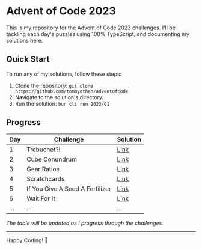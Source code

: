 # Advent of Code 2023

This is my repository for the Advent of Code 2023 challenges. I'll be tackling each day's puzzles using 100% TypeScript, and documenting my solutions here.

## Quick Start

To run any of my solutions, follow these steps:

1. Clone the repository: `git clone https://github.com/tommyothen/adventofcode`
2. Navigate to the solution's directory.
3. Run the solution: `bun cli run 2023/01`

## Progress

| Day | Challenge                       | Solution                                    |
| --- | ------------------------------- | ------------------------------------------- |
| 1   | Trebuchet?!                     | [Link](https://adventofcode.com/2023/day/1) |
| 2   | Cube Conundrum                  | [Link](https://adventofcode.com/2023/day/2) |
| 3   | Gear Ratios                     | [Link](https://adventofcode.com/2023/day/3) |
| 4   | Scratchcards                    | [Link](https://adventofcode.com/2023/day/4) |
| 5   | If You Give A Seed A Fertilizer | [Link](https://adventofcode.com/2023/day/5) |
| 6   | Wait For It                     | [Link](https://adventofcode.com/2023/day/6) |
| ... | ...                             | ...                                         |

_The table will be updated as I progress through the challenges._

---

Happy Coding! 🎄
